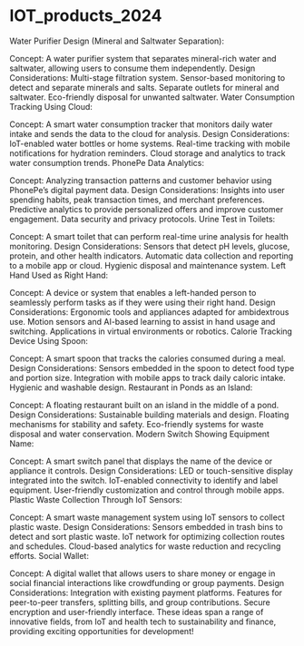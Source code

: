 # IOT_products_2024
Water Purifier Design (Mineral and Saltwater Separation):

Concept: A water purifier system that separates mineral-rich water and saltwater, allowing users to consume them independently.
Design Considerations:
Multi-stage filtration system.
Sensor-based monitoring to detect and separate minerals and salts.
Separate outlets for mineral and saltwater.
Eco-friendly disposal for unwanted saltwater.
Water Consumption Tracking Using Cloud:

Concept: A smart water consumption tracker that monitors daily water intake and sends the data to the cloud for analysis.
Design Considerations:
IoT-enabled water bottles or home systems.
Real-time tracking with mobile notifications for hydration reminders.
Cloud storage and analytics to track water consumption trends.
PhonePe Data Analytics:

Concept: Analyzing transaction patterns and customer behavior using PhonePe’s digital payment data.
Design Considerations:
Insights into user spending habits, peak transaction times, and merchant preferences.
Predictive analytics to provide personalized offers and improve customer engagement.
Data security and privacy protocols.
Urine Test in Toilets:

Concept: A smart toilet that can perform real-time urine analysis for health monitoring.
Design Considerations:
Sensors that detect pH levels, glucose, protein, and other health indicators.
Automatic data collection and reporting to a mobile app or cloud.
Hygienic disposal and maintenance system.
Left Hand Used as Right Hand:

Concept: A device or system that enables a left-handed person to seamlessly perform tasks as if they were using their right hand.
Design Considerations:
Ergonomic tools and appliances adapted for ambidextrous use.
Motion sensors and AI-based learning to assist in hand usage and switching.
Applications in virtual environments or robotics.
Calorie Tracking Device Using Spoon:

Concept: A smart spoon that tracks the calories consumed during a meal.
Design Considerations:
Sensors embedded in the spoon to detect food type and portion size.
Integration with mobile apps to track daily caloric intake.
Hygienic and washable design.
Restaurant in Ponds as an Island:

Concept: A floating restaurant built on an island in the middle of a pond.
Design Considerations:
Sustainable building materials and design.
Floating mechanisms for stability and safety.
Eco-friendly systems for waste disposal and water conservation.
Modern Switch Showing Equipment Name:

Concept: A smart switch panel that displays the name of the device or appliance it controls.
Design Considerations:
LED or touch-sensitive display integrated into the switch.
IoT-enabled connectivity to identify and label equipment.
User-friendly customization and control through mobile apps.
Plastic Waste Collection Through IoT Sensors:

Concept: A smart waste management system using IoT sensors to collect plastic waste.
Design Considerations:
Sensors embedded in trash bins to detect and sort plastic waste.
IoT network for optimizing collection routes and schedules.
Cloud-based analytics for waste reduction and recycling efforts.
Social Wallet:

Concept: A digital wallet that allows users to share money or engage in social financial interactions like crowdfunding or group payments.
Design Considerations:
Integration with existing payment platforms.
Features for peer-to-peer transfers, splitting bills, and group contributions.
Secure encryption and user-friendly interface.
These ideas span a range of innovative fields, from IoT and health tech to sustainability and finance, providing exciting opportunities for development!
